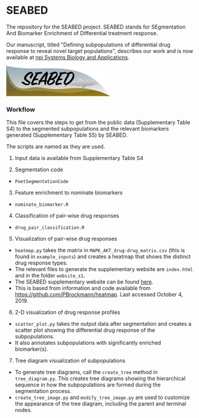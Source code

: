 # SEABED
The repository for the SEABED project. SEABED stands for SEgmentation And Biomarker Enrichment of Differential treatment response.

Our manuscript, titled "Defining subpopulations of differential drug response to reveal novel target populations", describes our work and is now available at [npj Systems Biology and Applications](https://www.nature.com/articles/s41540-019-0113-4). 

![logo](https://github.com/szen95/SEABED/blob/master/website_s1/img/SEABED_logo.png)

### Workflow

This file covers the steps to get from the public data (Supplementary Table S4) to the segmented subpopulations and the relevant biomarkers generated (Supplementary Table S5) by SEABED.

The scripts are named as they are used.

1. Input data is available from Supplementary Table S4

2. Segmentation code
* `PoetSegmentationCode`

3. Feature enrichment to nominate biomarkers
* `nominate_biomarker.R`

4. Classification of pair-wise drug responses
* `drug_pair_classification.R`

5. Visualization of pair-wise drug responses
* `heatmap.py` takes the matrix in `MAPK_AKT_drug-drug_matrix.csv` (this is found in `example_inputs`) and creates a heatmap that shows the distinct drug response types.
*  The relevant files to generate the supplementary website are `index.html` and in the folder `website_s1`.
* The SEABED supplementary website can be found [here](https://szen95.github.io/SEABED/).  
* This is based from information and code available from https://github.com/PBrockmann/heatmap. Last accessed October 4, 2019. 

6. 2-D visualization of drug response profiles
* `scatter_plot.py` takes the output data after segmentation and creates a scatter plot showing the differential drug response of the subpopulations.
* It also annotates subpopulations with significantly enriched biomarker(s).

7. Tree diagram visualization of subpopulations
* To generate tree diagrams, call the `create_tree` method in `tree_diagram.py`. This creates tree diagrams showing the hierarchical sequence in how the subpopulations are formed during the segmentation process.
* `create_tree_image.py` and `modify_tree_image.py` are used to customize the appearance of the tree diagram, including the parent and terminal nodes.
